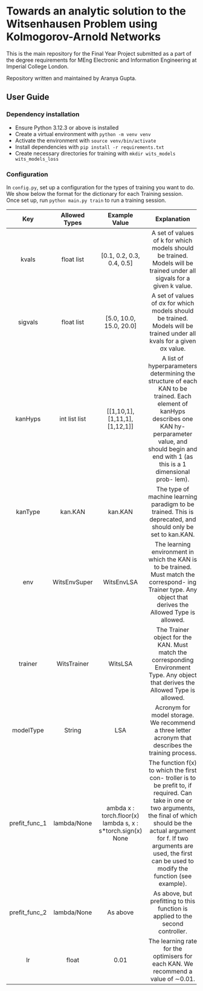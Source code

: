 # Towards an analytic solution to the Witsenhausen Problem using Kolmogorov-Arnold Networks

This is the main repository for the Final Year Project submitted as a part of the degree requirements for MEng Electronic and Information Engineering at Imperial College London.

Repository written and maintained by Aranya Gupta.

## User Guide


### Dependency installation
- Ensure Python 3.12.3 or above is installed
- Create a virtual environment with `python -m venv venv`
- Activate the environment with `source venv/bin/activate`
- Install dependencies with `pip install -r requirements.txt`
- Create necessary directories for training with `mkdir wits_models wits_models_loss`

### Configuration
In `config.py`, set up a configuration for the types of training you want to do. We show below the format for the dictionary for each Training session. Once set up, run `python main.py train` to run a training session. 

|      Key      | Allowed Types |                        Example Value                        |                                                                                                                             Explanation                                                                                                                             |
|:-------------:|:-------------:|:-----------------------------------------------------------:|:-------------------------------------------------------------------------------------------------------------------------------------------------------------------------------------------------------------------------------------------------------------------:|
|     kvals     |   float list  |                  [0.1, 0.2, 0.3, 0.4, 0.5]                  |                                                                        A set of values of k for which models should be trained. Models will be trained under all sigvals for a given k value.                                                                       |
|    sigvals    |   float list  |                   [5.0, 10.0, 15.0, 20.0]                   |                                                                        A set of values of σx for which models should be trained. Models will be trained under all kvals for a given σx value.                                                                       |
|    kanHyps    | int list list |                 [[1,10,1],[1,11,1],[1,12,1]]                |                       A list of hyperparameters determining the structure of each KAN to be trained. Each element of kanHyps describes one KAN hy- perparameter value, and should begin and end with 1 (as this is a 1 dimensional prob- lem).                      |
|    kanType    |    kan.KAN    |                           kan.KAN                           |                                                                             The type of machine learning paradigm to be trained. This is deprecated, and should only be set to kan.KAN.                                                                             |
|      env      |  WitsEnvSuper |                          WitsEnvLSA                         |                                                    The learning environment in which the KAN is to be trained. Must match the correspond- ing Trainer type. Any object that derives the Allowed Type is allowed.                                                    |
|    trainer    |  WitsTrainer  |                           WitsLSA                           |                                                                 The Trainer object for the KAN. Must match the corresponding Environment Type. Any object that derives the Allowed Type is allowed.                                                                 |
|   modelType   |     String    |                             LSA                             |                                                                                 Acronym for model storage. We recommend a three letter acronym that describes the training process.                                                                                 |
| prefit_func_1 |  lambda/None  | ambda x : torch.floor(x) lambda s, x : s*torch.sign(x) None | The function f(x) to which the first con- troller is to be prefit to, if required. Can take in one or two arguments, the final of which should be the actual argument for f. If two arguments are used, the first can be used to modify the function (see example). |
| prefit_func_2 |  lambda/None  |                           As above                          |                                                                                            As above, but prefitting to this function is applied to the second controller.                                                                                           |
|       lr      |     float     |                             0.01                            |                                                                                          The learning rate for the optimisers for each KAN. We recommend a value of ∼0.01.                                                                                          |